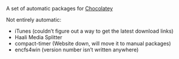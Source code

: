 A set of automatic packages for [Chocolatey](https://chocolatey.org/)

Not entirely automatic:

* iTunes (couldn’t figure out a way to get the latest download links)
* Haali Media Splitter
* compact-timer (Website down, will move it to manual packages)
* encfs4win (version number isn’t written anywhere)